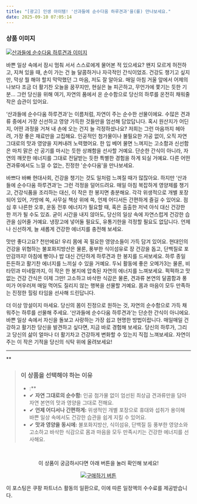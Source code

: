 ```yaml
---
title: "[광고] 인생 아이템! '산과들에 순수다움 하루견과'을(를) 만나보세요."
date: 2025-09-10 07:05:14
---
```

### 상품 이미지
[![산과들에 순수다움 하루견과 이미지](https://ads-partners.coupang.com/image1/T7mCVVMX4JWQ6BEjT_7F_AMKxUGk-FQjs6KhZPTm5NKPkOJ7EOjHYATonFGQ1aQ4UkLjCSk1366-pStqRaWJEhveEZs1GFal27gqniI9Ghp8mxUhYzWeqHE0rn8wrovEjk2UJ7JgbHKnFdHeeUxXDvIXR7utCe2dzJFiUWFvo96k9_Xx8uMtA8nIccIxCH-Dth1yHbb7QqklfvavJuT-D7iah4M-KJn_6Nh-BjaUIQCaoHJ2824aTLSXLs0m01Hzy5pQmrG5jbnXZ_4Z_uvzjxcM-o5nlZWRrbRGaTaj_ZWwfa1UF_Ad3-1UZ6g=)](https://link.coupang.com/re/AFFSDP?lptag=AF8916626&pageKey=8659670333&itemId=25134500959&vendorItemId=92133563227&traceid=V0-153-f3d17bde8df39fae&requestid=20250910160452322206113282&token=31850C%7CGM)

바쁜 일상 속에서 잠시 멈춰 서서 스스로에게 물어본 적 있으세요? 왠지 모르게 허전하고, 지쳐 있을 때, 손이 가는 건 늘 달콤하거나 자극적인 간식이었죠. 건강도 챙기고 싶지만, 막상 뭘 해야 할지 막막했던 그 마음, 저도 잘 알아요. 매일 아침 거울 앞에서 어제의 나보다 조금 더 활기찬 오늘을 꿈꾸지만, 현실은 늘 피곤하고, 무언가에 쫓기는 듯한 기분… 그런 당신을 위해 여기, 자연의 품에서 온 순수함으로 당신의 하루를 온전히 채워줄 작은 습관이 있어요.

‘산과들에 순수다움 하루견과’는 이름처럼, 자연이 주는 순수한 선물이에요. 수많은 견과류 중에서 가장 신선하고 영양 가득한 것들만을 엄선해 담았답니다. 혹시 원산지가 어딘지, 어떤 과정을 거쳐 내 손에 오는 건지 늘 걱정하셨나요? 저희는 그런 마음까지 헤아려, 가장 좋은 재료만을 고집해요. 인공적인 첨가물이나 불필요한 가공 없이, 오직 자연 그대로의 맛과 영양을 지켜내려 노력했어요. 한 입 베어 물면 느껴지는 고소함과 신선함은 마치 맑은 산 공기를 마시는 듯한 상쾌함을 선사할 거예요. 단순한 간식이 아니라, 자연의 깨끗한 에너지를 그대로 전달받는 듯한 특별한 경험을 하게 되실 거예요. 다른 어떤 견과류에서도 느낄 수 없는, 진정한 '순수다움'을 만나보세요.

바쁘다 바빠 현대사회, 건강을 챙기는 것도 일처럼 느껴질 때가 많잖아요. 하지만 ‘산과들에 순수다움 하루견과’는 그런 걱정을 덜어드려요. 매일 아침 복잡하게 영양제를 챙기고, 건강식품을 조리하는 대신, 이 작은 한 봉지면 충분해요. 각각 위생적으로 개별 포장되어 있어, 가방에 쏙, 사무실 책상 위에 쓱, 언제 어디서든 간편하게 즐길 수 있어요. 점심 후 나른한 오후, 운동 전후 에너지가 필요할 때, 혹은 출출한 저녁 야식 대신 건강한 한 끼가 될 수도 있죠. 굳이 시간을 내지 않아도, 당신의 일상 속에 자연스럽게 건강한 습관을 심어줄 거예요. 냉장고에 넣어둘 필요도, 유통기한을 걱정할 필요도 없답니다. 언제나 신선하게, 늘 새롭게 건강한 에너지를 충전해 보세요.

맛만 좋다고요? 천만에요! 우리 몸에 꼭 필요한 영양소들이 가득 담겨 있어요. 현대인의 건강을 위협하는 불포화지방산은 물론, 풍부한 식이섬유로 장 건강을 돕고, 단백질로 포만감까지! 아침에 빵이나 밥 대신 간단하게 하루견과 한 봉지를 드셔보세요. 하루 종일 든든하고 활기찬 에너지를 느끼실 수 있을 거예요. 두뇌 활동에 좋은 오메가3는 물론, 비타민과 미네랄까지, 이 작은 한 봉지에 압축된 자연의 에너지를 느껴보세요. 퍽퍽하고 맛없는 건강 간식은 이제 그만! 고소하고 바삭한 식감은 물론, 견과류 본연의 달콤함과 풍미가 어우러져 매일 먹어도 질리지 않는 행복을 선물할 거예요. 몸과 마음이 모두 만족하는 진정한 힐링 타임을 선사해 드린답니다.

더 이상 망설이지 마세요. 당신의 몸이 진정으로 원하는 것, 자연의 순수함으로 가득 채워주는 하루를 선물해 주세요. ‘산과들에 순수다움 하루견과’는 단순한 간식이 아니에요. 바쁜 일상 속에서 자신을 돌보고 사랑하는 가장 쉽고 현명한 방법이랍니다. 매일매일 건강하고 활기찬 당신을 발견하고 싶다면, 지금 바로 경험해 보세요. 당신의 하루가, 그리고 당신의 삶이 얼마나 더 활기차고 건강하게 변화할 수 있는지 직접 느껴보세요. 자연이 주는 이 작은 기적을 당신의 식탁 위에 올려보세요!

---

**


> ### 이 상품을 선택해야 하는 이유
> - :**
> - ✔ **자연 그대로의 순수함:** 인공 첨가물 없이 엄선된 최상급 견과류만을 담아 자연 본연의 맛과 영양을 그대로 전해요.
> - ✔ **언제 어디서나 간편하게:** 위생적인 개별 포장으로 휴대와 섭취가 용이해 바쁜 일상 속에서도 건강한 습관을 쉽게 지킬 수 있어요.
> - ✔ **맛과 영양을 동시에:** 불포화지방산, 식이섬유, 단백질 등 풍부한 영양소와 고소하고 바삭한 식감으로 몸과 마음을 모두 만족시키는 건강한 에너지를 선사해요.


<br>

<div align="center">
  <p>이 상품이 궁금하시다면 아래 버튼을 눌러 확인해 보세요!</p>
  <a href="https://link.coupang.com/re/AFFSDP?lptag=AF8916626&pageKey=8659670333&itemId=25134500959&vendorItemId=92133563227&traceid=V0-153-f3d17bde8df39fae&requestid=20250910160452322206113282&token=31850C%7CGM" target="_blank">
    <img src="https://img.shields.io/badge/지금 바로 구매하기-FF5722?style=for-the-badge&logo=coupa&logoColor=white" alt="구매하기 버튼">
  </a>
</div>

이 포스팅은 쿠팡 파트너스 활동의 일환으로, 이에 따른 일정액의 수수료를 제공받습니다.
